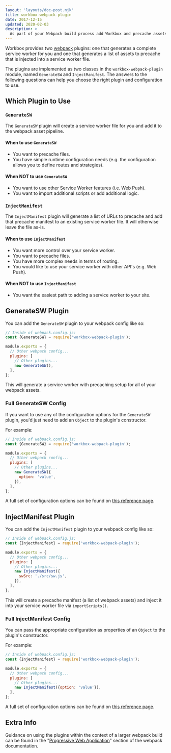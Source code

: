 ```yaml
---
layout: 'layouts/doc-post.njk'
title: workbox-webpack-plugin
date: 2017-12-15
updated: 2020-02-03
description: >
  As part of your Webpack build process add Workbox and precache assets.
---
```


Workbox provides two [webpack](https://webpack.js.org/) plugins: one that
generates a complete service worker for you and one that generates a list
of assets to precache that is injected into a service worker file.

The plugins are implemented as two classes in the `workbox-webpack-plugin` module, named
`GenerateSW` and `InjectManifest`. The answers to the following questions can help you choose the
right plugin and configuration to use.

## Which Plugin to Use

### `GenerateSW`

The `GenerateSW` plugin will create a service worker file for you and
add it to the webpack asset pipeline.

#### When to use `GenerateSW`

- You want to precache files.
- You have simple runtime configuration needs (e.g. the configuration allows you to define routes and strategies).

#### When NOT to use `GenerateSW`

- You want to use other Service Worker features (i.e. Web Push).
- You want to import additional scripts or add additional logic.

### `InjectManifest`

The `InjectManifest` plugin will generate a list of URLs to precache and
add that precache manifest to an existing service worker
file. It will otherwise leave the file as-is.

#### When to use `InjectManifest`

- You want more control over your service worker.
- You want to precache files.
- You have more complex needs in terms of routing.
- You would like to use your service worker with other API's (e.g. Web Push).

#### When NOT to use `InjectManifest`

- You want the easiest path to adding a service worker to your site.

## GenerateSW Plugin

You can add the `GenerateSW` plugin to your webpack config like so:

```js
// Inside of webpack.config.js:
const {GenerateSW} = require('workbox-webpack-plugin');

module.exports = {
  // Other webpack config...
  plugins: [
    // Other plugins...
    new GenerateSW(),
  ],
};
```

This will generate a service worker with precaching setup for all of your
webpack assets.

### Full GenerateSW Config

If you want to use any of the configuration options for the `GenerateSW` plugin,
you'd just need to add an `Object` to the plugin's constructor.

For example:

```js
// Inside of webpack.config.js:
const {GenerateSW} = require('workbox-webpack-plugin');

module.exports = {
  // Other webpack config...
  plugins: [
    // Other plugins...
    new GenerateSW({
      option: 'value',
    }),
  ],
};
```

A full set of configuration options can be found on
[this reference page](/web/tools/workbox/reference-docs/latest/module-workbox-webpack-plugin.GenerateSW.html#GenerateSW).

## InjectManifest Plugin

You can add the `InjectManifest` plugin to your webpack config like so:

```js
// Inside of webpack.config.js:
const {InjectManifest} = require('workbox-webpack-plugin');

module.exports = {
  // Other webpack config...
  plugins: [
    // Other plugins...
    new InjectManifest({
      swSrc: './src/sw.js',
    }),
  ],
};
```

This will create a precache manifest (a list of webpack assets) and inject it into
your service worker file via `importScripts()`.

### Full InjectManifest Config

You can pass the appropriate configuration as properties of an `Object` to the plugin's constructor.

For example:

```js
// Inside of webpack.config.js:
const {InjectManifest} = require('workbox-webpack-plugin');

module.exports = {
  // Other webpack config...
  plugins: [
    // Other plugins...
    new InjectManifest({option: 'value'}),
  ],
};
```

A full set of configuration options can be found on
[this reference page](/web/tools/workbox/reference-docs/latest/module-workbox-webpack-plugin.InjectManifest#InjectManifest).

## Extra Info

Guidance on using the plugins within the context of a larger webpack build can be found in the
"[Progressive Web Application](https://webpack.js.org/guides/progressive-web-application/)" section
of the webpack documentation.
